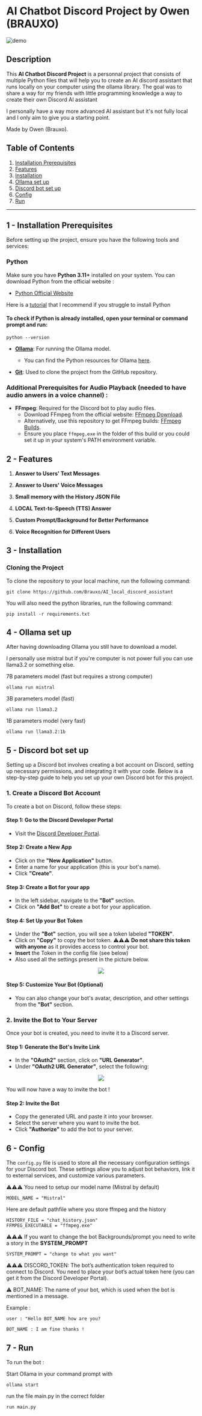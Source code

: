 # AI Chatbot Discord Project by Owen (BRAUXO)

![demo](pics/demo.gif)

## Description

This **AI Chatbot Discord Project** is a personnal project that consists of multiple Python files that will help you to create an AI discord assistant that runs locally on your computer using the ollama library. The goal was to share a way for my friends with little programming knowledge a way to create their own Discord AI assistant

I personally have a way more advanced AI assistant but it's not fully local and I only aim to give you a starting point. 

Made by Owen (Brauxo).

## Table of Contents

1. [Installation Prerequisites](#1---installation-prerequisites)
2. [Features](#2---Features)
3. [Installation](#3---installation)
4. [Ollama set up](#4---Ollama-set-up)
5. [Discord bot set up](#5---Discord-bot-set-up)
6. [Config](#6---Config)
7. [Run](#7---run)

---

## 1 - Installation Prerequisites

Before setting up the project, ensure you have the following tools and services:

### **Python**

Make sure you have **Python 3.11+** installed on your system. You can download Python from the official website :

- [Python Official Website](https://www.python.org/downloads/)

Here is a [tutorial](https://realpython.com/installing-python/) that I recommend if you struggle to install Python


#### To check if Python is already installed, open your terminal or command prompt and run:

```
python --version
```

- **[Ollama](https://ollama.com/)**: For running the Ollama model.
  - You can find the Python resources for Ollama [here](https://github.com/ollama/ollama-python).

- **[Git](https://github.com/cambierelliot/E4-DataEngineerProject)**: Used to clone the project from the GitHub repository.

### Additional Prerequisites for Audio Playback (needed to have audio anwers in a voice channel) :

- **FFmpeg**: Required for the Discord bot to play audio files.
  - Download FFmpeg from the official website: [FFmpeg Download](https://ffmpeg.org/download.html).
  - Alternatively, use this repository to get FFmpeg builds: [FFmpeg Builds](https://github.com/BtbN/FFmpeg-Builds/releases).
  - Ensure you place `ffmpeg.exe` in the folder of this build or you could set it up in your system's PATH environment variable.


## 2 - Features

1. **Answer to Users' Text Messages**

2. **Answer to Users' Voice Messages**

3. **Small memory with the History JSON File**

4. **LOCAL Text-to-Speech (TTS) Answer**

5. **Custom Prompt/Background for Better Performance**

6. **Voice Recognition for Different Users**


## 3 - Installation

### Cloning the Project

To clone the repository to your local machine, run the following command:

```
git clone https://github.com/Brauxo/AI_local_discord_assistant
```

You will also need the python libraries, run the following command:

```
pip install -r requirements.txt
```


## 4 - Ollama set up

After having downloading Ollama you still have to download a model. 

I personally use mistral but if you're computer is not power full you can use llama3.2 or something else.

7B parameters model (fast but requires a strong computer)
```
ollama run mistral
```

3B parameters model (fast)
```
ollama run llama3.2
```

1B parameters model (very fast)
```
ollama run llama3.2:1b
```


## 5 - Discord bot set up

Setting up a Discord bot involves creating a bot account on Discord, setting up necessary permissions, and integrating it with your code. Below is a step-by-step guide to help you set up your own Discord bot for this project.

### 1. **Create a Discord Bot Account**

To create a bot on Discord, follow these steps:

#### Step 1: Go to the Discord Developer Portal

- Visit the [Discord Developer Portal](https://discord.com/developers/applications).

#### Step 2: Create a New App

- Click on the **"New Application"** button.
- Enter a name for your application (this is your bot's name).
- Click **"Create"**.

#### Step 3: Create a Bot for your app

- In the left sidebar, navigate to the **"Bot"** section.
- Click on **"Add Bot"** to create a bot for your application.

#### Step 4: Set Up your Bot Token

- Under the **"Bot"** section, you will see a token labeled **"TOKEN"**.
- Click on **"Copy"** to copy the bot token. ⚠⚠⚠ **Do not share this token with anyone** as it provides access to control your bot.
- **Insert** the Token in the config file (see below)
- Also used all the settings present in the picture below.
<div align="center">
  <img src="pics/discord_setup2.png"/>
</div>

#### Step 5: Customize Your Bot (Optional)

- You can also change your bot's avatar, description, and other settings from the **"Bot"** section.


### 2. **Invite the Bot to Your Server**

Once your bot is created, you need to invite it to a Discord server.

#### Step 1: Generate the Bot's Invite Link

- In the **"OAuth2"** section, click on **"URL Generator"**.
- Under **"OAuth2 URL Generator"**, select the following:
<div align="center">
  <img src="pics/discord_setup1.png"/>
</div>

You will now have a way to invite the bot !


#### Step 2: Invite the Bot

- Copy the generated URL and paste it into your browser.
- Select the server where you want to invite the bot.
- Click **"Authorize"** to add the bot to your server.


## 6 - Config

The `config.py` file is used to store all the necessary configuration settings for your Discord bot. These settings allow you to adjust bot behaviors, link it to external services, and customize various parameters.

⚠⚠⚠ You need to setup our model name (Mistral by default)
```
MODEL_NAME = "Mistral"
```

Here are default pathfile where you store ffmpeg and the history
```
HISTORY_FILE = "chat_history.json"
FFMPEG_EXECUTABLE = "ffmpeg.exe"
```


⚠⚠⚠ If you want to change the bot Backgrounds/prompt you need to write a story in the **SYSTEM_PROMPT**
```
SYSTEM_PROMPT = "change to what you want"
```

⚠⚠⚠ DISCORD_TOKEN: The bot’s authentication token required to connect to Discord. You need to place your bot’s actual token here (you can get it from the Discord Developer Portal).

⚠ BOT_NAME: The name of your bot, which is used when the bot is mentioned in a message.

Example : 
```
user : "Hello BOT_NAME how are you? 

BOT_NAME : I am fine thanks !
```


## 7 - Run

To run the bot : 

Start Ollama in your command prompt with 
```
ollama start
```

run the file main.py in the correct folder 
```
run main.py
```

